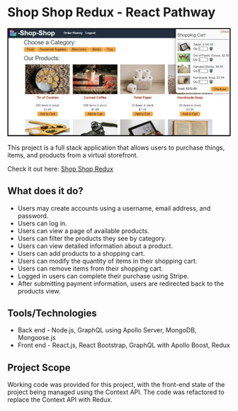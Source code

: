 # Shop Shop Redux - React Pathway

![screenshot](screenshot.jpg)

This project is a full stack application that allows users to purchase things, items, and products from a virtual storefront.

Check it out here: [Shop Shop Redux](https://shop-shop-redux-dan-mueller.herokuapp.com/)

## What does it do?
- Users may create accounts using a username, email address, and password.
- Users can log in.
- Users can view a page of available products.
- Users can filter the products they see by category.
- Users can view detailed information about a product.
- Users can add products to a shopping cart.
- Users can modify the quantity of items in their shopping cart.
- Users can remove items from their shopping cart.
- Logged in users can complete their purchase using Stripe.
- After submitting payment information, users are redirected back to the products view.

## Tools/Technologies
- Back end - Node.js, GraphQL using Apollo Server, MongoDB, Mongoose.js
- Front end - React.js, React Bootstrap, GraphQL with Apollo Boost, Redux

## Project Scope
Working code was provided for this project, with the front-end state of the project being managed using the Context API. The code was refactored to replace the Context API with Redux.
